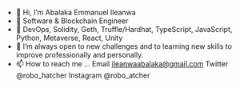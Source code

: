 - 👋 Hi, I’m Abalaka Emmanuel Ileanwa
- 👔 Software & Blockchain Engineer
- 💼 DevOps, Solidity, Geth, Truffle/Hardhat, TypeScript, JavaScript, Python, Metaverse, React, Unity
- 🌱 I’m always open to new challenges and to learning new skills to improve professionally and personally.
- 📫 How to reach me ... Email ileanwaabalaka@gmail.com
Twitter @robo_hatcher
Instagram @robo_atcher

<!---
ludexab/ludexab is a ✨ special ✨ repository because its `README.md` (this file) appears on your GitHub profile.
You can click the Preview link to take a look at your changes.
--->

